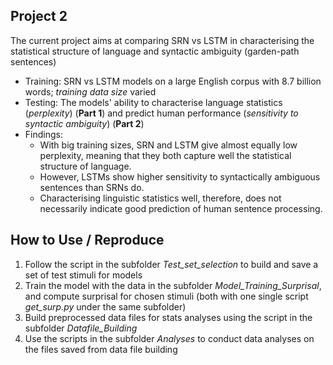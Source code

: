 ## Project 2
The current project aims at comparing SRN vs LSTM in characterising the statistical structure of language and syntactic ambiguity (garden-path sentences)
- Training: SRN vs LSTM models on a large English corpus with 8.7 billion words; _training data size_ varied
- Testing: The models' ability to characterise language statistics (_perplexity_) (**Part 1**) and predict human performance (_sensitivity to syntactic ambiguity_) (**Part 2**)
- Findings:
  - With big training sizes, SRN and LSTM give almost equally low perplexity, meaning that they both capture well the statistical structure of language.
  - However, LSTMs show higher sensitivity to syntactically ambiguous sentences than SRNs do.
  - Characterising linguistic statistics well, therefore, does not necessarily indicate good prediction of human sentence processing.

## How to Use / Reproduce
1. Follow the script in the subfolder _Test_set_selection_ to build and save a set of test stimuli for models
2. Train the model with the data in the subfolder _Model_Training_Surprisal_, and compute surprisal for chosen stimuli (both with one single script _get_surp.py_ under the same subfolder)
3. Build preprocessed data files for stats analyses using the script in the subfolder _Datafile_Building_
4. Use the scripts in the subfolder _Analyses_ to conduct data analyses on the files saved from data file building
